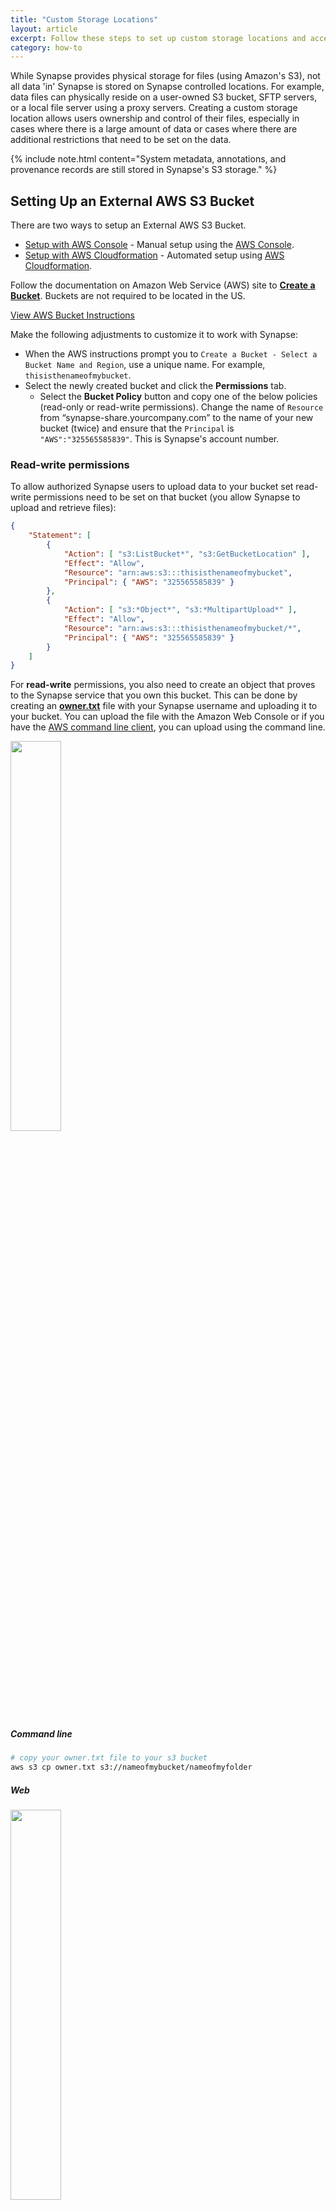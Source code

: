 ```yaml
---
title: "Custom Storage Locations"
layout: article
excerpt: Follow these steps to set up custom storage locations and access them with Synapse. 
category: how-to
---
```


<style>
#image {
    width: 100%;
}
#imageSmall {
    width: 40%;
}
</style>

While Synapse provides physical storage for files (using Amazon's S3), not all data 'in' Synapse is stored on Synapse controlled locations. For example, data files can physically reside on a user-owned S3 bucket, SFTP servers, or a local file server using a proxy servers. Creating a custom storage location allows users ownership and control of their files, especially in cases where there is a large amount of data or cases where there are additional restrictions that need to be set on the data.

{% include note.html content="System metadata, annotations, and provenance records are still stored in Synapse's S3 storage." %}


## Setting Up an External AWS S3 Bucket
There are two ways to setup an External AWS S3 Bucket.

* [Setup with AWS Console](#setup-with-aws-console) - Manual setup using the [AWS Console].
* [Setup with AWS Cloudformation](#setup-with-cloudformation) - Automated setup using [AWS Cloudformation].

Follow the documentation on Amazon Web Service (AWS) site to **[Create a Bucket](http://docs.aws.amazon.com/AmazonS3/latest/gsg/CreatingABucket.html)**. Buckets are not required to be located in the US.

<a href="http://docs.aws.amazon.com/AmazonS3/latest/gsg/CreatingABucket.html" class="btn btn-primary">View AWS Bucket Instructions</a>

Make the following adjustments to customize it to work with Synapse:  

* When the AWS instructions prompt you to `Create a Bucket - Select a Bucket Name and Region`, use a unique name. For example, `thisisthenameofmybucket`.
* Select the newly created bucket and click the **Permissions** tab.
  * Select the **Bucket Policy** button and copy one of the below policies (read-only or read-write permissions). Change the name of `Resource` from “synapse-share.yourcompany.com” to the name of your new bucket (twice) and ensure that the `Principal` is `"AWS":"325565585839"`. This is Synapse's account number.

### Read-write permissions

To allow authorized Synapse users to upload data to your bucket set read-write permissions need to be set on that bucket (you allow Synapse to upload and retrieve files):

```json
{
    "Statement": [
        {
            "Action": [ "s3:ListBucket*", "s3:GetBucketLocation" ],
            "Effect": "Allow",
            "Resource": "arn:aws:s3:::thisisthenameofmybucket",
            "Principal": { "AWS": "325565585839" }
        },
        {
            "Action": [ "s3:*Object*", "s3:*MultipartUpload*" ],
            "Effect": "Allow",
            "Resource": "arn:aws:s3:::thisisthenameofmybucket/*",
            "Principal": { "AWS": "325565585839" }
        }
    ]
}
```

For **read-write** permissions, you also need to create an object that proves to the Synapse service that you own this bucket. This can be done by creating an **[owner.txt](../assets/downloads/owner.txt)** file with your Synapse username and uploading it to your bucket. You can upload the file with the Amazon Web Console or if you have  the [AWS command line client](https://aws.amazon.com/cli/), you can upload using the command line.

<img id="imageSmall" src="../assets/images/ownerTxt.png">

##### Command line

```bash
# copy your owner.txt file to your s3 bucket
aws s3 cp owner.txt s3://nameofmybucket/nameofmyfolder
```

##### Web

<img id="imageSmall" src="../assets/images/uploadAWS.png">

Navigate to your bucket on the Amazon Console and select **Upload** to upload your text file.

### Read-only permissions

If you do not want to allow authorized Synapse users to upload data to your bucket but provide read access you can change the permissions to read-only:

```json
{
    "Statement": [
        {
            "Action": [ "s3:ListBucket*", "s3:GetBucketLocation" ],
            "Effect": "Allow",
            "Resource": "arn:aws:s3:::synapse-share.yourcompany.com",
            "Principal": { "AWS": "325565585839" }
        },
        {
            "Action": [ "s3:GetObject*", "s3:*MultipartUpload*" ],
            "Effect": "Allow",
            "Resource": "arn:aws:s3:::synapse-share.yourcompany.com/*",
            "Principal": { "AWS": "325565585839" }
        }
    ]
}
```

### Make sure to enable cross-origin resource sharing (CORS)

In **Permissions**, click **CORS configuration**. In the CORS configuration editor, edit the configuration so that Synapse is included  in the `AllowedOrigin` tag. An example CORS configuration that would allow this is:

```html
<CORSConfiguration>
    <CORSRule>
        <AllowedOrigin>*</AllowedOrigin>
        <AllowedMethod>GET</AllowedMethod>
        <AllowedMethod>POST</AllowedMethod>
        <AllowedMethod>PUT</AllowedMethod>
        <AllowedMethod>HEAD</AllowedMethod>
        <MaxAgeSeconds>3000</MaxAgeSeconds>
        <AllowedHeader>*</AllowedHeader>
    </CORSRule>
</CORSConfiguration>
```

For more information, please read: [How Do I Configure CORS on My Bucket?](https://docs.aws.amazon.com/AmazonS3/latest/dev/cors.html#how-do-i-enable-cors)


### Setup with AWS Cloudformation

For convienance [AWS Cloudformation] can be used to provision a custom AWS S3 bucket for use with Synapse.
Using this approach will result in the exact same bucket as described in [Setup with AWS Console](#setup-with-aws-console).

Instructions:
1. Download the [CF template](https://github.com/Sage-Bionetworks/scicomp-provisioner/blob/master/templates/SynapseExternalBucket-v2.yaml).
2. Use the [AWS Command Line](https://docs.aws.amazon.com/cli/latest/reference/cloudformation/index.html) or
[AWS Console](https://console.aws.amazon.com/cloudformation/home?region=us-east-1#/stacks/create) to execute the
template which will automatically provision the bucket.

Example using the the `awscli`:
```
aws cloudformation create-stack \
--stack-name MyCustomSynapseBucket \
--template-body file://SynapseExternalBucket.yaml \
--parameters ParameterKey=Department,ParameterValue=Cancer ParameterKey=Project,ParameterValue=Mammography \
ParameterKey=OwnerEmail,ParameterValue=joe.smith@company.com ParameterKey=SynapseUserName,ParameterValue=jsmith
```

The above example shows required parameters:
* Department - An department tag.  Can be any arbitarty text
* Project -   An project tag.  Can be any arbitarty text
* OwnerEmail - An bucket owner tag.  A valid email.
* SynapseUserName - The Synapse account user name.
__Note__: Department, Project, OwnerEmail are only used to
[tag the bucket](https://docs.aws.amazon.com/AWSCloudFormation/latest/UserGuide/aws-properties-resource-tags.html)
and can be arbitrary.


The following are optional parameters:
```
# (Optional) true for read-write, false (default) for read-only bucket
AllowWriteBucket: 'true'
# (Optional) true (default) to encrypt bucket, false for no encryption
EncryptBucket: 'false'
# (Optional) 'Enabled' to enable bucket versioning, default is 'Suspended'
BucketVersioning: 'Enabled'
# (Optional) 'Enabled' to enable bucket data life cycle rule, default is 'Disabled'
EnableDataLifeCycle: 'Enabled'
# (Optional) S3 bucket objects will transition into this storage class: GLACIER(default), STANDARD_IA, ONEZONE_IA
LifecycleDataStorageClass: 'STANDARD_IA'
# (Optional) Number of days until S3 objects are moved to the LifecycleDataStorageClass, default is 30
LifecycleDataTransition: '90'
# (Optional) Number of days (from creation) when objects are deleted from S3 and LifecycleDataStorageClass, default is 365000
LifecycleDataExpiration: '1825'
# (Optional) Restrict downloading files from this bucket to only AWS resources (e.g. EC2 , Lambda) within the same region as this bucket. default is false.
SameRegionResourceAccessToBucket: 'true'
```

After executing the cloudformation command view the
[AWS cloudformation dashboard](https://console.aws.amazon.com/cloudformation/home)
to verify whether the bucket was provisioned successfully.

### Set S3 Bucket as Upload Location

By default, your `Project/Folder` uses Synapse storage. You can use the external bucket configured above via our programmatic clients or web client.

##### Python

```python
# Set storage location
import synapseclient
import json
syn = synapseclient.login()
PROJECT = 'syn12345'

destination = {'uploadType':'S3',
               'concreteType':'org.sagebionetworks.repo.model.project.ExternalS3StorageLocationSetting',
               'bucket':'nameofyourbucket'}
destination = syn.restPOST('/storageLocation', body=json.dumps(destination))

project_destination ={'concreteType': 'org.sagebionetworks.repo.model.project.UploadDestinationListSetting',
                      'settingsType': 'upload'}
project_destination['locations'] = [destination['storageLocationId']]
project_destination['projectId'] = PROJECT

project_destination = syn.restPOST('/projectSettings', body = json.dumps(project_destination))
```

##### R

```r
#set storage location
library(synapser)
synLogin()
projectId <- 'syn12345'

destination <- list(uploadType='S3',
                    concreteType='org.sagebionetworks.repo.model.project.ExternalS3StorageLocationSetting',
                    bucket='nameofyourbucket')
destination <- synRestPOST('/storageLocation', body=toJSON(destination))

projectDestination <- list(concreteType='org.sagebionetworks.repo.model.project.UploadDestinationListSetting',
                           settingsType='upload')
projectDestination$locations <- list(destination$storageLocationId)
projectDestination$projectId <- projectId

projectDestination <- synRestPOST('/projectSettings', body=toJSON(projectDestination))
```

##### Web

 Navigate to your **Project/Folder -> Tools -> Change Storage Location**. In the resulting pop-up, select the `Amazon S3 Bucket` option and fill in the relevant information, where Bucket is the name of your external bucket, Base Key is the name of the folder in your bucket to upload to, and Banner is a short description such as who owns the storage location:

<img id="image" src="../assets/images/external_s3.png">

### Adding Files in Your S3 Bucket to Synapse

If your bucket is set for read-write access, files can be added to the bucket using the standard Synapse interface (web or programmatic).

If the bucket is read-only or you already have content in the bucket, you will have to add representations of the files in Synapse programmatically. This is done using a `FileHandle`, which is a Synapse representation of the file.

##### Python

```python
# create filehandle
fileHandle = {'concreteType': 'org.sagebionetworks.repo.model.file.S3FileHandle',
              'fileName'    : 'nameOfFile.csv',
              'contentSize' : "sizeInBytes",
              'contentType' : 'text/csv',
              'contentMd5' :  'md5',
              'bucketName' : destination['bucket'],
              'key' : 's3ObjectKey',
              'storageLocationId': destination['storageLocationId']}
fileHandle = syn.restPOST('/externalFileHandle/s3', json.dumps(fileHandle), endpoint=syn.fileHandleEndpoint)

f = synapseclient.File(parentId=PROJECT, dataFileHandleId = fileHandle['id'])

f = syn.store(f)
```

##### R

```r
# create filehandle
fileHandle <- list(concreteType='org.sagebionetworks.repo.model.file.S3FileHandle',
                   fileName    = 'nameOfFile.csv',
                   contentSize = 'sizeInBytes',
                   contentType = 'text/csv',
                   contentMd5 =  'md5',
                   storageLocationId = destination$storageLocationId,
                   bucketName = destination$bucket,
                   key ='s3ObjectKey')
fileHandle <- synRestPOST('/externalFileHandle/s3', body=toJSON(fileHandle), endpoint = synapseFileServiceEndpoint())

f <- File(dataFileHandleId=fileHandle$id, parentId=projectId)

f <- synStore(f)
```
Please see the [REST docs](http://rest-docs.synapse.org/rest/org/sagebionetworks/repo/model/project/ExternalS3StorageLocationSetting.html) for more information on setting external storage location settings using our REST API.

## Setting Up an External Google Cloud Storage Bucket

Follow the documentation on Google Cloud's site to **[Create a Bucket](https://cloud.google.com/storage/docs/creating-buckets)**.

Make the following adjustments to customize it to work with Synapse:  

* Select the newly created bucket and click the **Permissions** tab.
* Select the **Add members** button and enter the member `synapse-svc-prod@uplifted-crow-246820.iam.gserviceaccount.com`. This is Synapse's service account. Give the account the permissions "Storage Legacy Bucket Reader" and "Storage Object Viewer" for read permission. To allow Synapse to upload files, additionally grant the "Storage Legacy Bucket Writer" permission.

For **read-write** permissions, you also need to create an object that proves to the Synapse service that you own this bucket. This can be done by creating an **<a href="../assets/downloads/owner.txt" download="owner.txt">owner.txt</a>** file with your Synapse username and uploading it to your bucket. You can upload the file with the Google Cloud Platform Console, or using the command line [gsutil application](https://cloud.google.com/storage/docs/gsutil).

<img id="imageSmall" src="../assets/images/ownerTxt.png">

##### Command line

```console
# copy your owner.txt file to your s3 bucket
gsutil cp owner.txt gs://nameofmybucket/nameofmyfolder
```

##### Web

Navigate to your bucket on the Google Cloud Console and select the **Upload files** button to upload your text file.

### Make sure to enable cross-origin resource sharing (CORS)

Follow the instructions for [Setting CORS on a bucket](https://cloud.google.com/storage/docs/configuring-cors. You may have to install the [gsutil application](https://cloud.google.com/storage/docs/gsutil).

The configuration must include Synapse as a permitted `origin`. An example CORS configuration that would allow this is:

```json
[
    {
        "maxAgeSeconds": 3000,
        "method": ["GET", "POST", "PUT", "HEAD"],
        "origin": ["*"],
        "responseHeader": ["Content-Type"]
    }
]
```

Using **gsutil**, you can set the CORS configuration with the command:

```console
gsutil cors set cors-json-file.json gs://example-bucket
```

where `cors-json-file.json` is a local file that contains a valid CORS configuration.

For more information, please read: [Configuring cross-origin resource sharing (CORS)](https://cloud.google.com/storage/docs/configuring-cors).

### Set Google Cloud Bucket as Upload Location

By default, your Project uses Synapse storage. You can use the external bucket configured above via our programmatic clients or web client.

##### Python

```python
# Set storage location
import synapseclient
import json
syn = synapseclient.login()
PROJECT = 'syn12345'

destination = {'uploadType':'GOOGLECLOUDSTORAGE', 
               'concreteType':'org.sagebionetworks.repo.model.project.ExternalGoogleCloudStorageLocationSetting',
               'bucket':'nameofyourbucket'}
destination = syn.restPOST('/storageLocation', body=json.dumps(destination))

project_destination ={'concreteType': 'org.sagebionetworks.repo.model.project.UploadDestinationListSetting', 
                      'settingsType': 'upload'}
project_destination['locations'] = [destination['storageLocationId']]
project_destination['projectId'] = PROJECT

project_destination = syn.restPOST('/projectSettings', body = json.dumps(project_destination))
```

##### R

Please see the [REST docs](http://rest-docs.synapse.org/rest/org/sagebionetworks/repo/model/project/ExternalS3StorageLocationSetting.html) for more information on setting external storage location settings using our REST API.

## Setting Up an External Google Cloud Storage Bucket

Follow the documentation on Google Cloud's site to **[Create a Bucket](https://cloud.google.com/storage/docs/creating-buckets)**.

Make the following adjustments to customize it to work with Synapse:  

* Select the newly created bucket and click the **Permissions** tab.
    * Select the **Add members** button and enter the member `synapse-svc-prod@uplifted-crow-246820.iam.gserviceaccount.com`. This is Synapse's service account. Give the account the permissions "Storage Legacy Bucket Reader" and "Storage Object Viewer" for read permission. To allow Synapse to upload files, additionally grant the "Storage Legacy Bucket Writer" permission.


<br/>

For **read-write** permissions, you also need to create an object that proves to the Synapse service that you own this bucket. This can be done by creating an **<a href="../assets/downloads/owner.txt" download="owner.txt">owner.txt</a>** file with your Synapse username and uploading it to your bucket. You can upload the file with the Google Cloud Platform Console, or using the [gsutil application](https://cloud.google.com/storage/docs/gsutil), you can upload using the command line. 

<img id="imageSmall" src="../assets/images/ownerTxt.png">

##### Command line

```bash
# copy your owner.txt file to your s3 bucket
gsutil cp owner.txt gs://nameofmybucket/nameofmyfolder
```

##### Web

Navigate to your bucket on the Google Cloud Console and select the **Upload files** button to upload your text file.

<br/>

### Make sure to enable cross-origin resource sharing (CORS)
Follow the instructions for [Setting CORS on a bucket](https://cloud.google.com/storage/docs/configuring-cors). You may have to insall the [gsutil application](https://cloud.google.com/storage/docs/gsutil).

Using **gsutil**, you can set the CORS configuration with the command 

```
gsutil cors set cors-json-file.json gs://example-bucket
```

Where cors-json-file.json is a local file that contains a valid CORS configuration, like the configuration below. The configuration must include Synapse as a permitted `origin`. An example CORS configuration that would allow this is:

```json
[
    {
        "maxAgeSeconds": 3000,
        "method": ["GET", "POST", "PUT", "HEAD"],
        "origin": ["*"],
        "responseHeader": ["Content-Type"]
    }
]
```

<br/>
For more information, please read: [Configuring cross-origin resource sharing (CORS)](https://cloud.google.com/storage/docs/configuring-cors)

### Set Google Cloud Bucket as Upload Location

By default, your `Project` uses Synapse storage. You can use the external bucket configured above via our programmatic clients or web client.

##### Python

```python
# Set storage location
import synapseclient
import json
syn = synapseclient.login()
PROJECT = 'syn12345'

destination = {'uploadType':'GOOGLECLOUDSTORAGE', 
               'concreteType':'org.sagebionetworks.repo.model.project.ExternalGoogleCloudStorageLocationSetting',
               'bucket':'nameofyourbucket'}
destination = syn.restPOST('/storageLocation', body=json.dumps(destination))

project_destination ={'concreteType': 'org.sagebionetworks.repo.model.project.UploadDestinationListSetting', 
                      'settingsType': 'upload'}
project_destination['locations'] = [destination['storageLocationId']]
project_destination['projectId'] = PROJECT

project_destination = syn.restPOST('/projectSettings', body = json.dumps(project_destination))
```

##### R

```r
#set storage location
library(synapser)
synLogin()
projectId <- 'syn12345'

destination <- list(uploadType='GOOGLECLOUDSTORAGE', 
                    concreteType='org.sagebionetworks.repo.model.project.ExternalGoogleCloudStorageLocationSetting',
                    bucket='nameofyourbucket')
destination <- synRestPOST('/storageLocation', body=toJSON(destination))

projectDestination <- list(concreteType='org.sagebionetworks.repo.model.project.UploadDestinationListSetting', 
                           settingsType='upload')
projectDestination$locations <- list(destination$storageLocationId)
projectDestination$projectId <- projectId

projectDestination <- synRestPOST('/projectSettings', body=toJSON(projectDestination))
```

##### Web

Navigate to your **Project/Folder -> Tools -> Change Storage Location**. In the resulting pop-up, select the **Google Cloud Storage Bucket** option and fill in the relevant information, where Bucket is the name of your external bucket, Base Key is the name of the folder in your bucket to upload to, and Banner is a short description such as who owns the storage location.

Please see the [REST docs](http://rest-docs.synapse.org/rest/org/sagebionetworks/repo/model/project/ExternalGoogleCloudStorageLocationSetting.html) for more information on setting external storage location settings using our REST API.

## Using SFTP

To setup an SFTP as a storage location, the settings on the `Project` need to be changed, specifically the `storageLocation` needs to be set. This is best done using either R or Python but has alpha support in the web browser.
Customize the code below to set the storage location as your SFTP server:

##### Python

```python
import synapseclient
import json
syn = synapseclient.login()

destination = { "uploadType":"SFTP",
    "concreteType":"org.sagebionetworks.repo.model.project.ExternalStorageLocationSetting",
    "description":"My SFTP upload location",
    "supportsSubfolders":True,
    "url":"sftp://your-sftp-server.com",
    "banner":"A descriptive banner, tada!"}

destination = syn.restPOST('/storageLocation', body=json.dumps(destination))

project_destination = {"concreteType":"org.sagebionetworks.repo.model.project.UploadDestinationListSetting",
    "settingsType":"upload"}
project_destination['projectId'] = PROJECT
project_destination['locations'] = [destination['storageLocationId']]

project_destination = syn.restPOST('/projectSettings', body = json.dumps(project_destination))
```

##### R

```r
library(synapseClient)
synapseLogin()
projectId <- 'syn12345'

destination <- list(uploadType='SFTP',
                    concreteType='org.sagebionetworks.repo.model.project.ExternalStorageLocationSetting',
                    description='My SFTP upload location',
                    supportsSubfolders=TRUE,
                    url='https://your-sftp-server.com',
                    banner='A descriptive banner, tada!')

destination <- synRestPOST('/storageLocation', body=destination)

projectDestination <- list(concreteType='org.sagebionetworks.repo.model.project.UploadDestinationListSetting',
                           settingsType='upload')
projectDestination$locations <- list(destination$storageLocationId)
projectDestination$projectId <- projectId

projectDestination <- synRestPOST('/projectSettings', body = projectDestination)
```

## Using a Proxy to Access a Local File Server or SFTP Server

For files stored outside of Amazon, an additional proxy is needed to validate the pre-signed URL and then proxy the requested file contents.  View more information **[here](https://github.com/Sage-Bionetworks/file-proxy/wiki)** about the process as well as about creating a [local proxy](https://github.com/Sage-Bionetworks/file-proxy/wiki/Setup-Proxy-Local) or a [SFTP proxy](https://github.com/Sage-Bionetworks/file-proxy/wiki).

#### Set Project Settings for a Local Proxy

You must have a key ("your_secret_key") to allow Synapse to interact with the filesystem.

##### Python

```python
import synapseclient
import json
syn = synapseclient.login()
PROJECT = 'syn12345'

destination = {"uploadType":"PROXYLOCAL",
               "secretKey":"your_secret_key",
               "proxyUrl":"https://your-proxy.prod.sagebase.org",
               "concreteType":"org.sagebionetworks.repo.model.project.ProxyStorageLocationSettings"}
destination = syn.restPOST('/storageLocation', body=json.dumps(destination))

project_destination ={"concreteType": "org.sagebionetworks.repo.model.project.UploadDestinationListSetting",
                      "settingsType": "upload"}
project_destination['locations'] = [destination['storageLocationId']]
project_destination['projectId'] = PROJECT

project_destination = syn.restPOST('/projectSettings', body = json.dumps(project_destination))
```

##### R

```r
library(synapser)
synLogin()
projectId <- 'syn12345'

destination <- list(uploadType='PROXYLOCAL',
                    secretKey='your_secret_key',
                    proxyUrl='https://your-proxy.prod.sagebase.org',
                    concreteType='org.sagebionetworks.repo.model.project.ProxyStorageLocationSettings')
destination <- synRestPOST('/storageLocation', body=toJSON(destination))

projectDestination <- list(concreteType='org.sagebionetworks.repo.model.project.UploadDestinationListSetting',
                           settingsType='upload')
projectDestination$locations <- list(destination$storageLocationId)
projectDestination$projectId <- projectId

projectDestination <- synRestPOST('/projectSettings', body=toJSON(projectDestination))
```

#### Set Project Settings for a SFTP Proxy

You must have a key ("your_secret_key") to allow Synapse to interact with the filesystem.

##### Python

```python
import synapseclient
import json
syn = synapseclient.login()
PROJECT = 'syn12345'

destination = {"uploadType":"SFTP",
               "secretKey":"your_secret_key",
               "proxyUrl":"https://your-proxy.prod.sagebase.org",
               "concreteType":"org.sagebionetworks.repo.model.project.ProxyStorageLocationSettings"}
destination = syn.restPOST('/storageLocation', body=json.dumps(destination))

project_destination ={"concreteType": "org.sagebionetworks.repo.model.project.UploadDestinationListSetting",
                      "settingsType": "upload"}
project_destination['locations'] = [destination['storageLocationId']]
project_destination['projectId'] = PROJECT

project_destination = syn.restPOST('/projectSettings', body = json.dumps(project_destination))
```

##### R

```r
library(synapser)
synLogin()
projectId <- 'syn12345'

destination <- list(uploadType='SFTP',
                    secretKey='your_secret_key',
                    proxyUrl='https://your-proxy.prod.sagebase.org',
                    concreteType='org.sagebionetworks.repo.model.project.ProxyStorageLocationSettings')
destination <- synRestPOST('/storageLocation', body=toJSON(destination))

projectDestination <- list(concreteType='org.sagebionetworks.repo.model.project.UploadDestinationListSetting',
                           settingsType='upload')
projectDestination$locations <- list(destination$storageLocationId)
projectDestination$projectId <- projectId

projectDestination <- synRestPOST('/projectSettings', body=toJSON(projectDestination))
```

[AWS Console]: https://console.aws.amazon.com/console/
[AWS Cloudformation]: https://docs.aws.amazon.com/AWSCloudFormation/latest/UserGuide/Welcome.html
